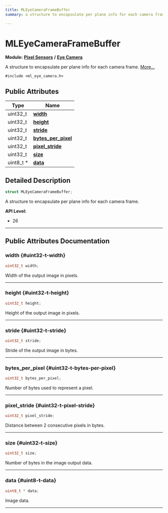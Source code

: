 ```yaml
---
title: MLEyeCameraFrameBuffer
summary: a structure to encapsulate per plane info for each camera frame. 

---
```


# MLEyeCameraFrameBuffer

**Module:** **[Pixel Sensors](/api-ref/api/Modules/group___pixel_sensors/group___pixel_sensors.md)** **/** **[Eye Camera](/api-ref/api/Modules/group___pixel_sensors/group___e_cam/group___e_cam.md)**



A structure to encapsulate per plane info for each camera frame.  [More...](#detailed-description)


`#include <ml_eye_camera.h>`

## Public Attributes

| Type           | Name           |
| -------------- | -------------- |
| uint32_t | **[width](/api-ref/api/Modules/group___pixel_sensors/group___e_cam/struct_m_l_eye_camera_frame_buffer.md#uint32-t-width)**  |
| uint32_t | **[height](/api-ref/api/Modules/group___pixel_sensors/group___e_cam/struct_m_l_eye_camera_frame_buffer.md#uint32-t-height)**  |
| uint32_t | **[stride](/api-ref/api/Modules/group___pixel_sensors/group___e_cam/struct_m_l_eye_camera_frame_buffer.md#uint32-t-stride)**  |
| uint32_t | **[bytes_per_pixel](/api-ref/api/Modules/group___pixel_sensors/group___e_cam/struct_m_l_eye_camera_frame_buffer.md#uint32-t-bytes-per-pixel)**  |
| uint32_t | **[pixel_stride](/api-ref/api/Modules/group___pixel_sensors/group___e_cam/struct_m_l_eye_camera_frame_buffer.md#uint32-t-pixel-stride)**  |
| uint32_t | **[size](/api-ref/api/Modules/group___pixel_sensors/group___e_cam/struct_m_l_eye_camera_frame_buffer.md#uint32-t-size)**  |
| uint8_t * | **[data](/api-ref/api/Modules/group___pixel_sensors/group___e_cam/struct_m_l_eye_camera_frame_buffer.md#uint8-t-data)**  |

## Detailed Description

```cpp
struct MLEyeCameraFrameBuffer;
```

A structure to encapsulate per plane info for each camera frame. 




**API Level:**
  * 26




-----------
## Public Attributes Documentation

### width {#uint32-t-width}

```cpp
uint32_t width;
```


Width of the output image in pixels. 





-----------

### height {#uint32-t-height}

```cpp
uint32_t height;
```


Height of the output image in pixels. 





-----------

### stride {#uint32-t-stride}

```cpp
uint32_t stride;
```


Stride of the output image in bytes. 





-----------

### bytes_per_pixel {#uint32-t-bytes-per-pixel}

```cpp
uint32_t bytes_per_pixel;
```


Number of bytes used to represent a pixel. 





-----------

### pixel_stride {#uint32-t-pixel-stride}

```cpp
uint32_t pixel_stride;
```


Distance between 2 consecutive pixels in bytes. 





-----------

### size {#uint32-t-size}

```cpp
uint32_t size;
```


Number of bytes in the image output data. 





-----------

### data {#uint8-t-data}

```cpp
uint8_t * data;
```


Image data. 





-----------

